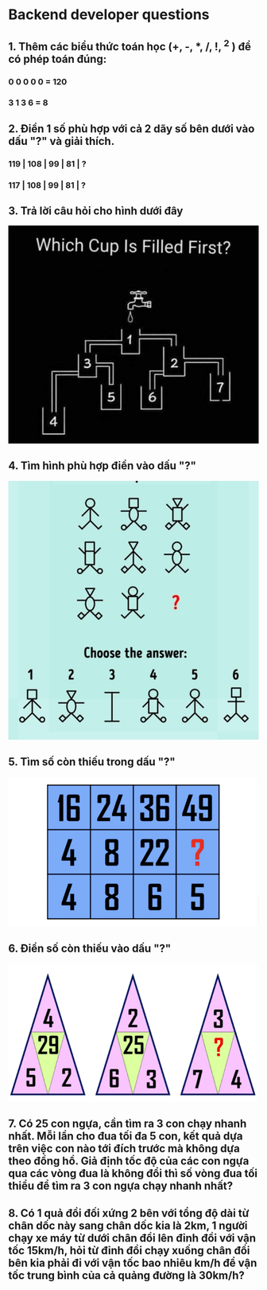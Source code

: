 # Backend developer questions

## 1. Thêm các biểu thức toán học (+, -, \*, /, !, <sup>2</sup> ) để có phép toán đúng:

### 0 0 0 0 0 = 120

### 3 1 3 6 = 8

## 2. Điền 1 số phù hợp với cả 2 dãy số bên dưới vào dấu "?" và giải thích.

### 119 | 108 | 99 | 81 | ?

### 117 | 108 | 99 | 81 | ?

## 3. Trả lời câu hỏi cho hình dưới đây

![Which cup filled first?](./images/which_cup_filled_first.jpeg)

## 4. Tìm hình phù hợp điền vào dấu "?"

![Fill in the question mark](./images/choose_next_man.jpg)

## 5. Tìm số còn thiếu trong dấu "?"

![Fill in the question mark](./images/next_number.png)

## 6. Điền số còn thiếu vào dấu "?"

![Fill in the question mark](./images/question_mark_fill.png)

## 7. Có 25 con ngựa, cần tìm ra 3 con chạy nhanh nhất. Mỗi lần cho đua tối đa 5 con, kết quả dựa trên việc con nào tới đích trước mà không dựa theo đồng hồ. Giả định tốc độ của các con ngựa qua các vòng đua là không đổi thì số vòng đua tối thiểu để tìm ra 3 con ngựa chạy nhanh nhất?

## 8. Có 1 quả đồi đối xứng 2 bên với tổng độ dài từ chân dốc này sang chân dốc kia là 2km, 1 người chạy xe máy từ dưới chân đồi lên đỉnh đồi với vận tốc 15km/h, hỏi từ đỉnh đồi chạy xuống chân đồi bên kia phải đi với vận tốc bao nhiêu km/h để vận tốc trung bình của cả quảng đường là 30km/h?
